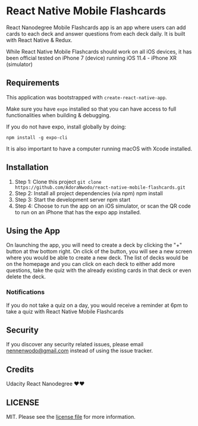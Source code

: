 # React Native Mobile Flashcards

React Nanodegree Mobile Flashcards app is an app where users can add cards to each deck and answer questions from each deck daily. It is built with React Native & Redux. 

While React Native Mobile Flashcards should work on all iOS devices, it has been official tested on iPhone 7 (device) running iOS 11.4 - iPhone XR (simulator) 

## Requirements 
This application was bootstrapped with `create-react-native-app`.

Make sure you have `expo` installed so that you can have access to full functionalities when building & debugging.

If you do not have expo, install globally by doing:

`npm install -g expo-cli`

It is also important to have a computer running macOS with Xcode installed.


## Installation
1. Step 1: Clone this project `git clone https://github.com/AdoraNwodo/react-native-mobile-flashcards.git`
2. Step 2: Install all project dependencies (via npm) npm install
3. Step 3: Start the development server npm start
4. Step 4: Choose to run the app on an iOS simulator, or scan the QR code to run on an iPhone that has the expo app installed.

## Using the App 
On launching the app, you will need to create a deck by clicking the "+" button at thw bottom right. On click of the button, you will see a new screen where you would be able to create a new deck.
The list of decks would be on the homepage and you can click on each deck to either add more questions, take the quiz with the already existing cards in that deck or even delete the deck.

### Notifications
If you do not take a quiz on a day, you would receive a reminder at 6pm to take a quiz with React Native Mobile Flashcards


## Security
If you discover any security related issues, please email nennenwodo@gmail.com instead of using the issue tracker.

## Credits
Udacity React Nanodegree ❤️❤️

## LICENSE
MIT. Please see the [license file](LICENSE) for more information.


